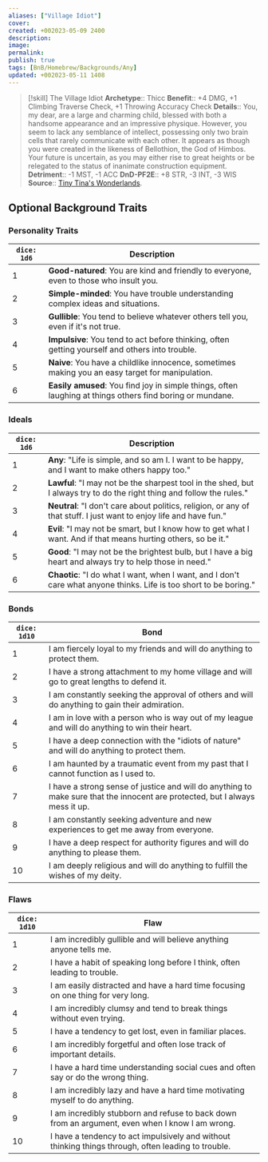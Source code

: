 ```yaml
---
aliases: ["Village Idiot"]
cover: 
created: +002023-05-09 2400
description: 
image: 
permalink: 
publish: true
tags: [BnB/Homebrew/Backgrounds/Any]
updated: +002023-05-11 1408
---
```


> [!skill] The Village Idiot
> **Archetype**:: Thicc
> **Benefit**:: +4 DMG, +1 Climbing Traverse Check, +1 Throwing Accuracy Check
> **Details**:: You, my dear, are a large and charming child, blessed with both a handsome appearance and an impressive physique. However, you seem to lack any semblance of intellect, possessing only two brain cells that rarely communicate with each other. It appears as though you were created in the likeness of Bellothion, the God of Himbos. Your future is uncertain, as you may either rise to great heights or be relegated to the status of inanimate construction equipment.
> **Detriment**:: -1 MST, -1 ACC
> **DnD-PF2E**:: +8 STR, -3 INT, -3 WIS
> **Source**:: [Tiny Tina's Wonderlands](https://playwonderlands.2k.com).

## Optional Background Traits

### Personality Traits

| `dice: 1d6` | Description                                                                                               |
|-------------|-----------------------------------------------------------------------------------------------------------|
| 1           | **Good-natured**: You are kind and friendly to everyone, even to those who insult you.                    |
| 2           | **Simple-minded**: You have trouble understanding complex ideas and situations.                           |
| 3           | **Gullible**: You tend to believe whatever others tell you, even if it's not true.                        |
| 4           | **Impulsive**: You tend to act before thinking, often getting yourself and others into trouble.           |
| 5           | **Naive**: You have a childlike innocence, sometimes making you an easy target for manipulation.          |
| 6           | **Easily amused**: You find joy in simple things, often laughing at things others find boring or mundane. |

### Ideals

| `dice: 1d6` | Description                                                                                                            |
|-------------|------------------------------------------------------------------------------------------------------------------------|
| 1           | **Any**: "Life is simple, and so am I. I want to be happy, and I want to make others happy too."                       |
| 2           | **Lawful**: "I may not be the sharpest tool in the shed, but I always try to do the right thing and follow the rules." |
| 3           | **Neutral**: "I don't care about politics, religion, or any of that stuff. I just want to enjoy life and have fun."    |
| 4           | **Evil**: "I may not be smart, but I know how to get what I want. And if that means hurting others, so be it."         |
| 5           | **Good**: "I may not be the brightest bulb, but I have a big heart and always try to help those in need."              |
| 6           | **Chaotic**: "I do what I want, when I want, and I don't care what anyone thinks. Life is too short to be boring."     |

### Bonds

| `dice: 1d10` | **Bond**                                                                                                                     |
|--------------|------------------------------------------------------------------------------------------------------------------------------|
| 1            | I am fiercely loyal to my friends and will do anything to protect them.                                                      |
| 2            | I have a strong attachment to my home village and will go to great lengths to defend it.                                     |
| 3            | I am constantly seeking the approval of others and will do anything to gain their admiration.                                |
| 4            | I am in love with a person who is way out of my league and will do anything to win their heart.                              |
| 5            | I have a deep connection with the "idiots of nature" and will do anything to protect them.                                   |
| 6            | I am haunted by a traumatic event from my past that I cannot function as I used to.                                          |
| 7            | I have a strong sense of justice and will do anything to make sure that the innocent are protected, but I always mess it up. |
| 8            | I am constantly seeking adventure and new experiences to get me away from everyone.                                          |
| 9            | I have a deep respect for authority figures and will do anything to please them.                                             |
| 10           | I am deeply religious and will do anything to fulfill the wishes of my deity.                                                |

### Flaws

| `dice: 1d10` | **Flaw**                                                                                            |
|--------------|-----------------------------------------------------------------------------------------------------|
| 1            | I am incredibly gullible and will believe anything anyone tells me.                                 |
| 2            | I have a habit of speaking long before I think, often leading to trouble.                           |
| 3            | I am easily distracted and have a hard time focusing on one thing for very long.                    |
| 4            | I am incredibly clumsy and tend to break things without even trying.                                |
| 5            | I have a tendency to get lost, even in familiar places.                                             |
| 6            | I am incredibly forgetful and often lose track of important details.                                |
| 7            | I have a hard time understanding social cues and often say or do the wrong thing.                   |
| 8            | I am incredibly lazy and have a hard time motivating myself to do anything.                         |
| 9            | I am incredibly stubborn and refuse to back down from an argument, even when I know I am wrong.     |
| 10           | I have a tendency to act impulsively and without thinking things through, often leading to trouble. |
